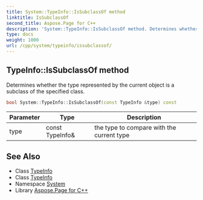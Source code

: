 ```yaml
---
title: System::TypeInfo::IsSubclassOf method
linktitle: IsSubclassOf
second_title: Aspose.Page for C++
description: 'System::TypeInfo::IsSubclassOf method. Determines whether the type represented by the current object is a subclass of the specified class in C++.'
type: docs
weight: 1000
url: /cpp/system/typeinfo/issubclassof/
---
```

## TypeInfo::IsSubclassOf method


Determines whether the type represented by the current object is a subclass of the specified class.

```cpp
bool System::TypeInfo::IsSubclassOf(const TypeInfo &type) const
```


| Parameter | Type | Description |
| --- | --- | --- |
| type | const TypeInfo\& | the type to compare with the current type |

## See Also

* Class [TypeInfo](../)
* Class [TypeInfo](../)
* Namespace [System](../../)
* Library [Aspose.Page for C++](../../../)
